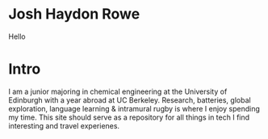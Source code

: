 <div class="header">
  <h1>Josh Haydon Rowe</h1>
  <p> Hello</p>
</div>
<div class="body">
  <h1>Intro</h1>
  <p> I am a junior majoring in chemical engineering at the University of Edinburgh with a year abroad at UC Berkeley. Research, batteries, global exploration, language learning & intramural rugby is where I enjoy spending my time. This site should serve as a repository for all things in tech I find interesting and travel experienes.  </p>
